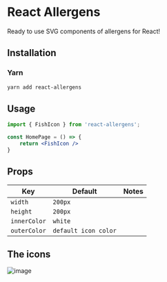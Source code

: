 # React Allergens
Ready to use SVG components of allergens for React!

## Installation

### Yarn
```bash
yarn add react-allergens
```

## Usage
```jsx
import { FishIcon } from 'react-allergens';

const HomePage = () => {
    return <FishIcon />
}
```

## Props
| Key         | Default               | Notes                           |
| ----------- | --------------------- | ------------------------------- |
| `width`     | `200px`               |                                 |
| `height`    | `200px`               |                                 |
| `innerColor`| `white`               |                                 |
| `outerColor`| `default icon color`  |                                 |

## The icons
![image](https://user-images.githubusercontent.com/8389685/93021038-d435da80-f5e0-11ea-9385-2a42968d4697.png)

